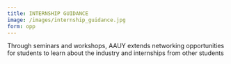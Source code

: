 ```yaml
---
title: INTERNSHIP GUIDANCE
image: /images/internship_guidance.jpg
form: opp
---
```

Through seminars and workshops, AAUY extends networking opportunities for students to learn about the industry and internships from other students 